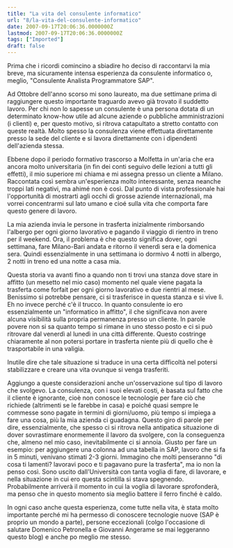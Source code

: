 ```yaml
---
title: "La vita del consulente informatico"
url: "8/la-vita-del-consulente-informatico"
date: 2007-09-17T20:06:36.0000000Z
lastmod: 2007-09-17T20:06:36.0000000Z
tags: ["Imported"]
draft: false
---
```

<p>Prima che i ricordi comincino a sbiadire ho deciso di raccontarvi la mia breve, ma sicuramente intensa esperienza da consulente informatico o, meglio, "Consulente Analista Programmatore SAP".</p>
<p>Ad Ottobre dell'anno scorso mi sono laureato, ma due settimane prima di raggiungere questo importante traguardo avevo già trovato il suddetto lavoro. Per chi non lo sapesse un consulente è una persona dotata di un determinato know-how utile ad alcune aziende o pubbliche amministrazioni (i clienti) e, per questo motivo, si ritrova catapultato a stretto contatto con queste realtà. Molto spesso la consulenza viene effettuata direttamente presso la sede del cliente e si lavora direttamente con i dipendenti dell'azienda stessa.</p>
<p>Ebbene dopo il periodo formativo trascorso a Molfetta in un'aria che era ancora molto universitaria (in fin dei conti seguivo delle lezioni a tutti gli effetti), il mio superiore mi chiama e mi assegna presso un cliente a Milano. Raccontata così sembra un'esperienza molto interessante, senza neanche troppi lati negativi, ma ahimé non è così. Dal punto di vista professionale hai l'opportunità di mostrarti agli occhi di grosse aziende internazionali, ma vorrei concentrarmi sul lato umano e cioé sulla vita che comporta fare questo genere di lavoro.</p>
<p>La mia azienda invia le persone in trasferta inizialmente rimborsando l'albergo per ogni giorno lavorativo e pagando il viaggio di rientro in treno per il weekend. Ora, il problema è che questo significa dover, ogni settimana, fare Milano-Bari andata e ritorno il venerdì sera e la domenica sera. Quindi essenzialmente in una settimana io dormivo 4 notti in albergo, 2 notti in treno ed una notte a casa mia.</p>
<p>Questa storia va avanti fino a quando non ti trovi una stanza dove stare in affitto (un mesetto nel mio caso) momento nel quale viene pagata la trasferta come forfait per ogni giorno lavorativo e due rientri al mese. Benissimo si potrebbe pensare, ci si trasferisce in questa stanza e si vive lì. Eh no invece perché c'è il trucco. In quanto consulente io ero essenzialmente un "informatico in affitto", il che significava non avere alcuna visibilità sulla propria permanenza presso un cliente. In parole povere non si sa quanto tempo si rimane in uno stesso posto e ci si può ritrovare dal venerdì al lunedì in una città differente. Questo costringe chiaramente al non potersi portare in trasferta niente più di quello che è trasportabile in una valigia.</p>
<p>Inutile dire che tale situazione si traduce in una certa difficoltà nel potersi stabilizzare e creare una vita ovunque si venga trasferiti.</p>
<p>Aggiungo a queste considerazioni anche un'osservazione sul tipo di lavoro che svolgevo. La consulenza, con i suoi elevati costi, è basata sul fatto che il cliente è ignorante, cioè non conosce le tecnologie per fare ciò che richiede (altrimenti se le farebbe in casa) e poiché quasi sempre le commesse sono pagate in termini di giorni/uomo, più tempo si impiega a fare una cosa, più la mia azienda ci guadagna. Questo giro di parole per dire, essenzialmente, che spesso ci si ritrova nella antipatica situazione di dover sovrastimare enormemente il lavoro da svolgere, con la conseguenza che, almeno nel mio caso, inevitabilmente ci si annoia. Giusto per fare un esempio: per aggiungere una colonna ad una tabella in SAP, lavoro che si fa in 5 minuti, venivano stimati 2-3 giorni. Immagino che molti penseranno "di cosa ti lamenti? lavoravi poco e ti pagavano pure la trasferta", ma io non la penso così. Sono uscito dall'Università con tanta voglia di fare, di lavorare, e nella situazione in cui ero questa scintilla si stava spegnendo. Probabilmente arriverà il momento in cui la voglia di lavorare sprofonderà, ma penso che in questo momento sia meglio battere il ferro finché è caldo.</p>
<p>In ogni caso anche questa esperienza, come tutte nella vita, è stata molto importante perché mi ha permesso di conoscere tecnologie nuove (SAP è proprio un mondo a parte), persone eccezionali (colgo l'occasione di salutare Domenico Petronella e Giovanni Angerame se mai leggeranno questo blog) e anche po meglio me stesso.</p>
